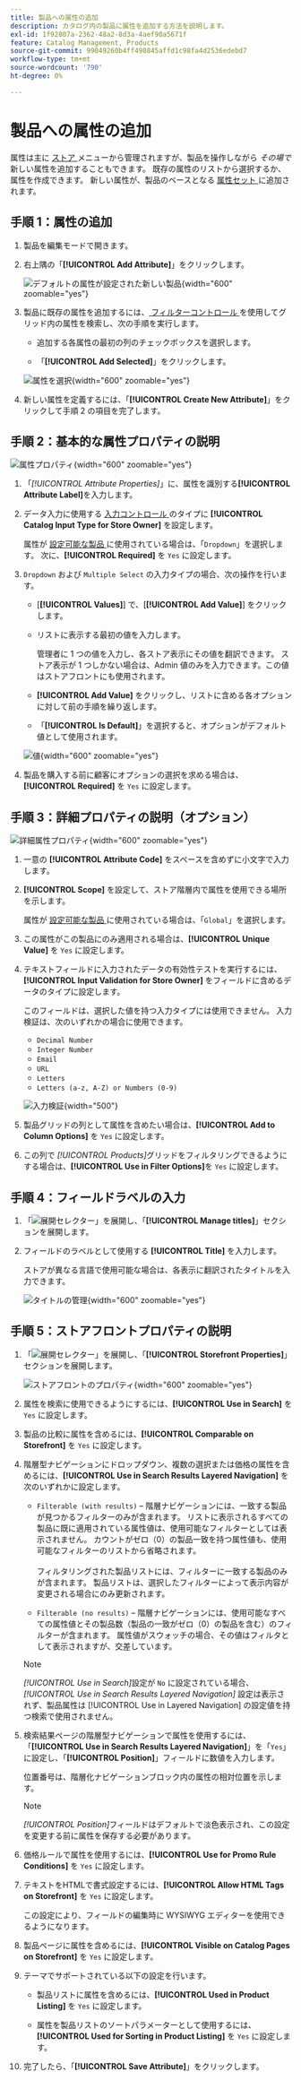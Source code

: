 ```yaml
---
title: 製品への属性の追加
description: カタログ内の製品に属性を追加する方法を説明します。
exl-id: 1f92807a-2362-48a2-8d3a-4aef90a5671f
feature: Catalog Management, Products
source-git-commit: 99049260b4ff490845affd1c98fa4d2536edebd7
workflow-type: tm+mt
source-wordcount: '790'
ht-degree: 0%

---
```


# 製品への属性の追加

属性は主に [ ストア ](../stores-purchase/stores-menu.md) メニューから管理されますが、製品を操作しながら _その場で_ 新しい属性を追加することもできます。 既存の属性のリストから選択するか、属性を作成できます。 新しい属性が、製品のベースとなる [ 属性セット ](../catalog/attribute-sets.md) に追加されます。

## 手順 1：属性の追加

1. 製品を編集モードで開きます。

1. 右上隅の「**[!UICONTROL Add Attribute]**」をクリックします。

   ![ デフォルトの属性が設定された新しい製品 ](./assets/product-attribute-add.png){width="600" zoomable="yes"}

1. 製品に既存の属性を追加するには、[ フィルターコントロール ](../getting-started/admin-grid-controls.md) を使用してグリッド内の属性を検索し、次の手順を実行します。

   - 追加する各属性の最初の列のチェックボックスを選択します。

   - 「**[!UICONTROL Add Selected]**」をクリックします。

   ![ 属性を選択 ](./assets/product-attribute-add-select.png){width="600" zoomable="yes"}

1. 新しい属性を定義するには、「**[!UICONTROL Create New Attribute]**」をクリックして手順 2 の項目を完了します。

## 手順 2：基本的な属性プロパティの説明

![ 属性プロパティ ](./assets/product-attribute-add-new.png){width="600" zoomable="yes"}

1. 「_[!UICONTROL Attribute Properties]_」に、属性を識別する&#x200B;**[!UICONTROL Attribute Label]**&#x200B;を入力します。

1. データ入力に使用する [ 入力コントロール ](attributes-input-types.md) のタイプに **[!UICONTROL Catalog Input Type for Store Owner]** を設定します。

   属性が [ 設定可能な製品 ](product-create-configurable.md) に使用されている場合は、「`Dropdown`」を選択します。 次に、**[!UICONTROL Required]** を `Yes` に設定します。

1. `Dropdown` および `Multiple Select` の入力タイプの場合、次の操作を行います。

   - [**[!UICONTROL Values]**] で、[**[!UICONTROL Add Value]**] をクリックします。

   - リストに表示する最初の値を入力します。

     管理者に 1 つの値を入力し、各ストア表示にその値を翻訳できます。 ストア表示が 1 つしかない場合は、Admin 値のみを入力できます。この値はストアフロントにも使用されます。

   - **[!UICONTROL Add Value]** をクリックし、リストに含める各オプションに対して前の手順を繰り返します。

   - 「**[!UICONTROL Is Default]**」を選択すると、オプションがデフォルト値として使用されます。

   ![ 値 ](./assets/product-attribute-add-values-colors.png){width="600" zoomable="yes"}

1. 製品を購入する前に顧客にオプションの選択を求める場合は、**[!UICONTROL Required]** を `Yes` に設定します。

## 手順 3：詳細プロパティの説明（オプション）

![ 詳細属性プロパティ ](./assets/product-attribute-advanced-attribute-properties.png){width="600" zoomable="yes"}

1. 一意の **[!UICONTROL Attribute Code]** をスペースを含めずに小文字で入力します。

1. **[!UICONTROL Scope]** を設定して、ストア階層内で属性を使用できる場所を示します。

   属性が [ 設定可能な製品 ](product-create-configurable.md) に使用されている場合は、「`Global`」を選択します。

1. この属性がこの製品にのみ適用される場合は、**[!UICONTROL Unique Value]** を `Yes` に設定します。

1. テキストフィールドに入力されたデータの有効性テストを実行するには、**[!UICONTROL Input Validation for Store Owner]** をフィールドに含めるデータのタイプに設定します。

   このフィールドは、選択した値を持つ入力タイプには使用できません。 入力検証は、次のいずれかの場合に使用できます。

   - `Decimal Number`
   - `Integer Number`
   - `Email`
   - `URL`
   - `Letters`
   - `Letters (a-z, A-Z) or Numbers (0-9)`

   ![ 入力検証 ](./assets/product-attribute-input-validation.png){width="500"}

1. 製品グリッドの列として属性を含めたい場合は、**[!UICONTROL Add to Column Options]** を `Yes` に設定します。

1. この列で _[!UICONTROL Products]_&#x200B;グリッドをフィルタリングできるようにする場合は、**[!UICONTROL Use in Filter Options]**&#x200B;を `Yes` に設定します。

## 手順 4：フィールドラベルの入力

1. 「![ 展開セレクター ](../assets/icon-display-expand.png)」を展開し、「**[!UICONTROL Manage titles]**」セクションを展開します。

1. フィールドのラベルとして使用する **[!UICONTROL Title]** を入力します。

   ストアが異なる言語で使用可能な場合は、各表示に翻訳されたタイトルを入力できます。

   ![ タイトルの管理 ](./assets/product-attribute-add-manage-titles.png){width="600" zoomable="yes"}

## 手順 5：ストアフロントプロパティの説明

1. 「![ 展開セレクター ](../assets/icon-display-expand.png)」を展開し、「**[!UICONTROL Storefront Properties]**」セクションを展開します。

   ![ ストアフロントのプロパティ ](./assets/product-attribute-add-storefront-properties.png){width="600" zoomable="yes"}

1. 属性を検索に使用できるようにするには、**[!UICONTROL Use in Search]** を `Yes` に設定します。

1. 製品の比較に属性を含めるには、**[!UICONTROL Comparable on Storefront]** を `Yes` に設定します。

1. 階層型ナビゲーションにドロップダウン、複数の選択または価格の属性を含めるには、**[!UICONTROL Use in Search Results Layered Navigation]** を次のいずれかに設定します。

   - `Filterable (with results)` – 階層ナビゲーションには、一致する製品が見つかるフィルターのみが含まれます。 リストに表示されるすべての製品に既に適用されている属性値は、使用可能なフィルターとしては表示されません。 カウントがゼロ（0）の製品一致を持つ属性値も、使用可能なフィルターのリストから省略されます。<br/><br/> フィルタリングされた製品リストには、フィルターに一致する製品のみが含まれます。 製品リストは、選択したフィルターによって表示内容が変更される場合にのみ更新されます。

   - `Filterable (no results)` – 階層ナビゲーションには、使用可能なすべての属性値とその製品数（製品の一致がゼロ（0）の製品を含む）のフィルターが含まれます。 属性値がスウォッチの場合、その値はフィルタとして表示されますが、交差しています。

   >[!NOTE]
   >
   >_[!UICONTROL Use in Search]_&#x200B;設定が `No` に設定されている場合、_[!UICONTROL Use in Search Results Layered Navigation]_ 設定は表示されず、製品属性は [!UICONTROL Use in Layered Navigation] の設定値を持つ検索で使用されません。

1. 検索結果ページの階層型ナビゲーションで属性を使用するには、「**[!UICONTROL Use in Search Results Layered Navigation]**」を「`Yes`」に設定し、「**[!UICONTROL Position]**」フィールドに数値を入力します。

   位置番号は、階層化ナビゲーションブロック内の属性の相対位置を示します。

   >[!NOTE]
   >
   >_[!UICONTROL Position]_&#x200B;フィールドはデフォルトで淡色表示され、この設定を変更する前に属性を保存する必要があります。

1. 価格ルールで属性を使用するには、**[!UICONTROL Use for Promo Rule Conditions]** を `Yes` に設定します。

1. テキストをHTMLで書式設定するには、**[!UICONTROL Allow HTML Tags on Storefront]** を `Yes` に設定します。

   この設定により、フィールドの編集時に WYSIWYG エディターを使用できるようになります。

1. 製品ページに属性を含めるには、**[!UICONTROL Visible on Catalog Pages on Storefront]** を `Yes` に設定します。

1. テーマでサポートされている以下の設定を行います。

   - 製品リストに属性を含めるには、**[!UICONTROL Used in Product Listing]** を `Yes` に設定します。

   - 属性を製品リストのソートパラメーターとして使用するには、**[!UICONTROL Used for Sorting in Product Listing]** を `Yes` に設定します。

1. 完了したら、「**[!UICONTROL Save Attribute]**」をクリックします。
